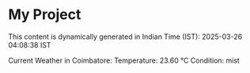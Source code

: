 # My Project

This content is dynamically generated in Indian Time (IST): 2025-03-26 04:08:38 IST


Current Weather in Coimbatore:
Temperature: 23.60 °C
Condition: mist
